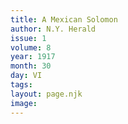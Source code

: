 ```yaml
---
title: A Mexican Solomon
author: N.Y. Herald
issue: 1
volume: 8
year: 1917
month: 30
day: VI
tags:
layout: page.njk
image:
---
```

